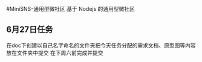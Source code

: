 #MiniSNS-通用型微社区
基于 Nodejs 的通用型微社区

## 6月27日任务
在doc下创建以自己名字命名的文件夹把今天任务分配的需求文档、原型图等内容放在文件夹中提交 在下周六前完成并提交






